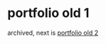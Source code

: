 # portfolio old 1

archived, next is [portfolio old 2](https://github.com/peterszarvas94/portfolio-old-2)
